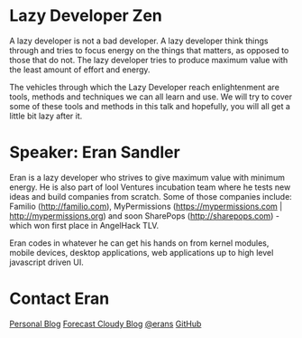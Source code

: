 Lazy Developer Zen
===

A lazy developer is not a bad developer. A lazy developer think things through and tries to focus energy on the things that matters, as opposed to those that do not.
The lazy developer tries to produce maximum value with the least amount of effort and energy.

The vehicles through which the Lazy Developer reach enlightenment are tools, methods and techniques we can all learn and use.
We will try to cover some of these tools and methods in this talk and hopefully, you will all get a little bit lazy after it.

Speaker: Eran Sandler
===

Eran is a lazy developer who strives to give maximum value with minimum energy. He is also part of lool Ventures incubation team where he tests new ideas and build companies from scratch.
Some of those companies include: Familio (http://familio.com), MyPermissions (https://mypermissions.com | http://mypermissions.org) and soon SharePops (http://sharepops.com) - which won first place in AngelHack TLV.

Eran codes in whatever he can get his hands on from kernel modules, mobile devices, desktop applications, web applications up to high level javascript driven UI.

Contact Eran
===

[Personal Blog](http://eran.sandler.co.il)
[Forecast Cloudy Blog](http://forecastcloudy.net)
[@erans](http://twitter.com/erans)
[GitHub](https://github.com/erans)

